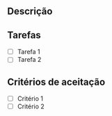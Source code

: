 ## Descrição

## Tarefas
- [ ] Tarefa 1
- [ ] Tarefa 2

## Critérios de aceitação
- [ ] Critério 1
- [ ] Critério 2

